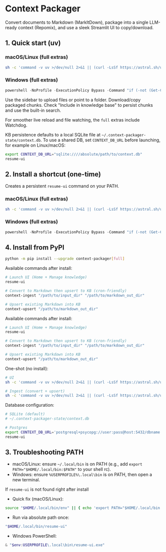 # Context Packager

Convert documents to Markdown (MarkItDown), package into a single LLM-ready context (Repomix), and use a sleek Streamlit UI to copy/download.

## 1. Quick start (uv)



### macOS/Linux (full extras)
```bash
sh -c 'command -v uv >/dev/null 2>&1 || (curl -LsSf https://astral.sh/uv/install.sh | sh); PATH="$HOME/.local/bin:$PATH" uvx --python 3.12 --refresh --from git+https://github.com/ruizmr/resume-context-builder.git?extra=full resume-ui'
```


### Windows (full extras)
```powershell
powershell -NoProfile -ExecutionPolicy Bypass -Command "if (-not (Get-Command uv -EA SilentlyContinue)) { iwr https://astral.sh/uv/install.ps1 -UseBasicParsing | iex }; $env:Path = \"$env:USERPROFILE\.local\bin;$env:Path\"; uvx --python 3.12 --refresh --from git+https://github.com/ruizmr/resume-context-builder.git?extra=full resume-ui"
```

Use the sidebar to upload files or point to a folder. Download/copy packaged chunks. Check "Include in knowledge base" to persist chunks and use the built-in search.

For smoother live reload and file watching, the `full` extras include Watchdog.

KB persistence defaults to a local SQLite file at `~/.context-packager-state/context.db`. To use a shared DB, set `CONTEXT_DB_URL` before launching, for example on Linux/macOS:
```bash
export CONTEXT_DB_URL="sqlite:////absolute/path/to/context.db"
resume-ui
```

## 2. Install a shortcut (one-time)
Creates a persistent `resume-ui` command on your PATH.



### macOS/Linux (full extras)
```bash
sh -c 'command -v uv >/dev/null 2>&1 || (curl -LsSf https://astral.sh/uv/install.sh | sh); PATH="$HOME/.local/bin:$PATH" uv tool install --python 3.12 --force "git+https://github.com/ruizmr/resume-context-builder.git?extra=full" && echo "Installed. Next time just run: resume-ui"'
```


### Windows (full extras)
```powershell
powershell -NoProfile -ExecutionPolicy Bypass -Command "if (-not (Get-Command uv -EA SilentlyContinue)) { iwr https://astral.sh/uv/install.ps1 -UseBasicParsing | iex }; $env:Path = \"$env:USERPROFILE\.local\bin;$env:Path\"; uv tool install --python 3.12 --force \"git+https://github.com/ruizmr/resume-context-builder.git?extra=full\"; Write-Host 'Installed. Next time just run: resume-ui'"
```

## 4. Install from PyPI
```bash
python -m pip install --upgrade context-packager[full]
```

Available commands after install:
```bash
# Launch UI (Home + Manage knowledge)
resume-ui

# Convert to Markdown then upsert to KB (cron-friendly)
context-ingest "/path/to/input_dir" "/path/to/markdown_out_dir"

# Upsert existing Markdown into KB
context-upsert "/path/to/markdown_out_dir"
```

Available commands after install:
```bash
# Launch UI (Home + Manage knowledge)
resume-ui

# Convert to Markdown then upsert to KB (cron-friendly)
context-ingest "/path/to/input_dir" "/path/to/markdown_out_dir"

# Upsert existing Markdown into KB
context-upsert "/path/to/markdown_out_dir"
```

One-shot (no install):
```bash
# UI
sh -c 'command -v uv >/dev/null 2>&1 || (curl -LsSf https://astral.sh/uv/install.sh | sh); PATH="$HOME/.local/bin:$PATH" uvx --python 3.12 --refresh --from git+https://github.com/ruizmr/resume-context-builder.git?extra=full resume-ui'

# Ingest (convert + upsert)
sh -c 'command -v uv >/dev/null 2>&1 || (curl -LsSf https://astral.sh/uv/install.sh | sh); PATH="$HOME/.local/bin:$PATH" uvx --python 3.12 --refresh --from git+https://github.com/ruizmr/resume-context-builder.git?extra=full context-ingest "/path/to/input_dir" "/path/to/markdown_out_dir"'
```

Database configuration:
```bash
# SQLite (default)
# ~/.context-packager-state/context.db

# Postgres
export CONTEXT_DB_URL='postgresql+psycopg://user:pass@host:5432/dbname'
resume-ui
```

## 3. Troubleshooting PATH
- macOS/Linux: ensure `~/.local/bin` is on PATH (e.g., add `export PATH="$HOME/.local/bin:$PATH"` to your shell rc).
- Windows: ensure `%USERPROFILE%\.local\bin` is on PATH, then open a new terminal.

If `resume-ui` is not found right after install
- Quick fix (macOS/Linux):
```bash
source "$HOME/.local/bin/env" || { echo 'export PATH="$HOME/.local/bin:$PATH"' >> ~/.zshrc && source ~/.zshrc; }
```
- Run via absolute path once:
```bash
"$HOME/.local/bin/resume-ui"
```
- Windows PowerShell:
```powershell
& "$env:USERPROFILE\.local\bin\resume-ui.exe"
```
